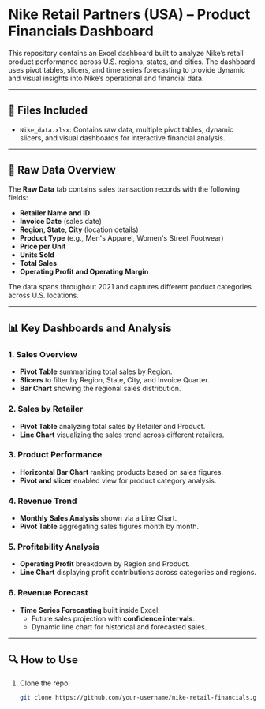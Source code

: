 # Nike Retail Partners (USA) – Product Financials Dashboard

This repository contains an Excel dashboard built to analyze Nike’s retail product performance across U.S. regions, states, and cities. The dashboard uses pivot tables, slicers, and time series forecasting to provide dynamic and visual insights into Nike’s operational and financial data.

---

## 📄 Files Included

- `Nike_data.xlsx`: Contains raw data, multiple pivot tables, dynamic slicers, and visual dashboards for interactive financial analysis.

---

## 🧹 Raw Data Overview

The **Raw Data** tab contains sales transaction records with the following fields:
- **Retailer Name and ID**
- **Invoice Date** (sales date)
- **Region, State, City** (location details)
- **Product Type** (e.g., Men's Apparel, Women's Street Footwear)
- **Price per Unit**
- **Units Sold**
- **Total Sales**
- **Operating Profit and Operating Margin**

The data spans throughout 2021 and captures different product categories across U.S. locations.

---

## 📊 Key Dashboards and Analysis

### 1. Sales Overview
- **Pivot Table** summarizing total sales by Region.
- **Slicers** to filter by Region, State, City, and Invoice Quarter.
- **Bar Chart** showing the regional sales distribution.

### 2. Sales by Retailer
- **Pivot Table** analyzing total sales by Retailer and Product.
- **Line Chart** visualizing the sales trend across different retailers.

### 3. Product Performance
- **Horizontal Bar Chart** ranking products based on sales figures.
- **Pivot and slicer** enabled view for product category analysis.

### 4. Revenue Trend
- **Monthly Sales Analysis** shown via a Line Chart.
- **Pivot Table** aggregating sales figures month by month.

### 5. Profitability Analysis
- **Operating Profit** breakdown by Region and Product.
- **Line Chart** displaying profit contributions across categories and regions.

### 6. Revenue Forecast
- **Time Series Forecasting** built inside Excel:
  - Future sales projection with **confidence intervals**.
  - Dynamic line chart for historical and forecasted sales.

---

## 🔍 How to Use

1. Clone the repo:
   ```bash
   git clone https://github.com/your-username/nike-retail-financials.git
